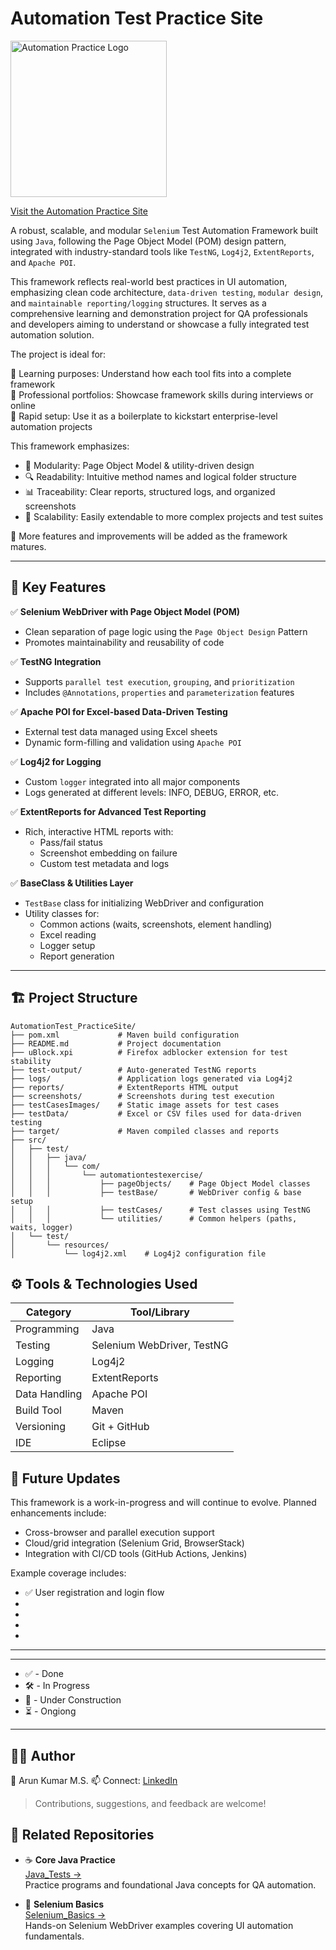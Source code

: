 # Automation Test Practice Site
<p>
  <a href="https://automationexercise.com/">
    <img src="https://automationexercise.com/static/images/home/logo.png" alt="Automation Practice Logo" width="250"/>
  </a>
</p>
<p><a href="https://automationexercise.com/">Visit the Automation Practice Site</a></p>


A robust, scalable, and modular `Selenium` Test Automation Framework built using `Java`, following the Page Object Model (POM) design pattern, integrated with industry-standard tools like `TestNG`, `Log4j2`, `ExtentReports`, and `Apache POI`.

This framework reflects real-world best practices in UI automation, emphasizing clean code architecture, `data-driven testing`, `modular design`, and `maintainable reporting/logging` structures. It serves as a comprehensive learning and demonstration project for QA professionals and developers aiming to understand or showcase a fully integrated test automation solution.

The project is ideal for:

🔹 Learning purposes: Understand how each tool fits into a complete framework  
🔹 Professional portfolios: Showcase framework skills during interviews or online  
🔹 Rapid setup: Use it as a boilerplate to kickstart enterprise-level automation projects  

This framework emphasizes:

- 🔁 Modularity: Page Object Model & utility-driven design  
- 🔍 Readability: Intuitive method names and logical folder structure  
- 📊 Traceability: Clear reports, structured logs, and organized screenshots  
- 🧪 Scalability: Easily extendable to more complex projects and test suites  

📌 More features and improvements will be added as the framework matures.

---

## 🚀 Key Features

✅ **Selenium WebDriver with Page Object Model (POM)**  
- Clean separation of page logic using the `Page Object Design` Pattern  
- Promotes maintainability and reusability of code

✅ **TestNG Integration**  
- Supports `parallel test execution`, `grouping`, and `prioritization`  
- Includes `@Annotations`, `properties` and `parameterization` features

✅ **Apache POI for Excel-based Data-Driven Testing**  
- External test data managed using Excel sheets  
- Dynamic form-filling and validation using `Apache POI`

✅ **Log4j2 for Logging**  
- Custom `logger` integrated into all major components  
- Logs generated at different levels: INFO, DEBUG, ERROR, etc.

✅ **ExtentReports for Advanced Test Reporting**  
- Rich, interactive HTML reports with:
  - Pass/fail status  
  - Screenshot embedding on failure  
  - Custom test metadata and logs

✅ **BaseClass & Utilities Layer**  
- `TestBase` class for initializing WebDriver and configuration  
- Utility classes for:
  - Common actions (waits, screenshots, element handling)  
  - Excel reading  
  - Logger setup  
  - Report generation

---

## 🏗️ Project Structure

```
AutomationTest_PracticeSite/
├── pom.xml             # Maven build configuration
├── README.md           # Project documentation
├── uBlock.xpi          # Firefox adblocker extension for test stability
├── test-output/        # Auto-generated TestNG reports
├── logs/               # Application logs generated via Log4j2
├── reports/            # ExtentReports HTML output
├── screenshots/        # Screenshots during test execution
├── testCasesImages/    # Static image assets for test cases
├── testData/           # Excel or CSV files used for data-driven testing
├── target/             # Maven compiled classes and reports
├── src/
│   ├── test/
│   │   ├── java/
│   │   │   └── com/
│   │   │       └── automationtestexercise/
│   │   │           ├── pageObjects/    # Page Object Model classes
│   │   │           ├── testBase/       # WebDriver config & base setup
│   │   │           ├── testCases/      # Test classes using TestNG
│   │   │           └── utilities/      # Common helpers (paths, waits, logger)
│   └── test/
│       └── resources/
│           └── log4j2.xml    # Log4j2 configuration file

```


## ⚙️ Tools & Technologies Used

| Category       | Tool/Library                  |
|----------------|-------------------------------|
| Programming    | Java                          |
| Testing        | Selenium WebDriver, TestNG    |
| Logging        | Log4j2                        |
| Reporting      | ExtentReports                 |
| Data Handling  | Apache POI                    |
| Build Tool     | Maven                         |
| Versioning     | Git + GitHub                  |
| IDE            | Eclipse                       |

## 🔄 Future Updates

This framework is a work-in-progress and will continue to evolve. Planned enhancements include:
- Cross-browser and parallel execution support
- Cloud/grid integration (Selenium Grid, BrowserStack)
- Integration with CI/CD tools (GitHub Actions, Jenkins)

Example coverage includes:
- ✅ User registration and login flow  
- 
- 
- 
- 
-------------------

-------------------
- ✅ - Done
- 🛠️ - In Progress  
- 🚧 - Under Construction  
- ⏳ - Ongiong
-------------------
## 🙋‍♂️ Author

👤 Arun Kumar M.S.
📫 Connect: [LinkedIn](https://www.linkedin.com/in/kumar-tvm)

> Contributions, suggestions, and feedback are welcome!
## 🔗 Related Repositories

- ☕ **Core Java Practice**  
  [Java_Tests →](https://github.com/kumar-w0rkspace/Java_Tests)  
  Practice programs and foundational Java concepts for QA automation.

- 🧪 **Selenium Basics**  
  [Selenium_Basics →](https://github.com/kumar-w0rkspace/Selenium_Basics)  
  Hands-on Selenium WebDriver examples covering UI automation fundamentals.


